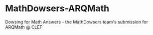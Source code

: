 # MathDowsers-ARQMath
Dowsing for Math Answers - the MathDowsers team's submission for ARQMath @ CLEF

